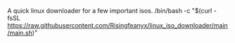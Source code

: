 A quick linux downloader for a few important isos. 
/bin/bash -c "$(curl -fsSL https://raw.githubusercontent.com/Risingfeanyx/linux_iso_downloader/main/main.sh)" 
